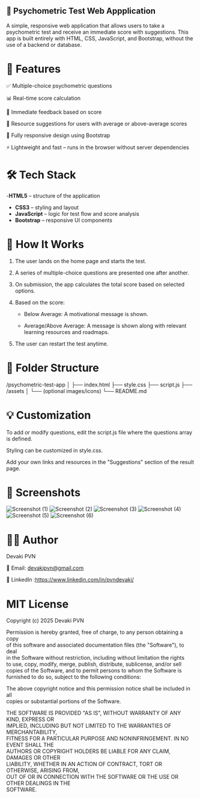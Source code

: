 ## 🧠 Psychometric Test Web Appplication
A simple, responsive web application that allows users to take a psychometric test and receive an immediate score with suggestions. This app is built entirely with HTML, CSS, JavaScript, and Bootstrap, without the use of a backend or database.

# 📌 Features
✅ Multiple-choice psychometric questions

📊 Real-time score calculation

🎯 Immediate feedback based on score

🧭 Resource suggestions for users with average or above-average scores

📱 Fully responsive design using Bootstrap

⚡ Lightweight and fast – runs in the browser without server dependencies

# 🛠️ Tech Stack

-**HTML5** – structure of the application  
- **CSS3** – styling and layout  
- **JavaScript** – logic for test flow and score analysis  
- **Bootstrap** – responsive UI components

# 🚀 How It Works

1. The user lands on the home page and starts the test.
   
2. A series of multiple-choice questions are presented one after another.
   
3. On submission, the app calculates the total score based on selected options.
   
4. Based on the score:
   
    - Below Average: A motivational message is shown.
      
    - Average/Above Average: A message is shown along with relevant learning resources and roadmaps.
      
5. The user can restart the test anytime.

# 📂 Folder Structure
/psychometric-test-app
│
├── index.html
├── style.css
├── script.js
├── /assets
│   └── (optional images/icons)
└── README.md


# 💡 Customization

To add or modify questions, edit the script.js file where the questions array is defined.

Styling can be customized in style.css.

Add your own links and resources in the "Suggestions" section of the result page.

# 📸 Screenshots

![Screenshot (1)](https://github.com/user-attachments/assets/c969a832-537d-4ced-a049-7e5b07f74a3b)
![Screenshot (2)](https://github.com/user-attachments/assets/28dd24ac-cac5-4a54-b6d5-044ff35faf78)
![Screenshot (3)](https://github.com/user-attachments/assets/7f519f67-a96e-426a-9258-4783dfbc17ee)
![Screenshot (4)](https://github.com/user-attachments/assets/35b148c5-8c1c-4287-b0e6-c6dbe97788a4)
![Screenshot (5)](https://github.com/user-attachments/assets/2e41a9dd-1885-4631-9c87-47e7e4c83ee9)
![Screenshot (6)](https://github.com/user-attachments/assets/307439c0-faa0-4ce3-ae6f-8c9ce580a46a)

# 🧑‍💻 Author
Devaki PVN

📧 Email: devakipvn@gmail.com

🔗 LinkedIn :https://www.linkedin.com/in/pvndevaki/

# MIT License

Copyright (c) 2025 Devaki PVN

Permission is hereby granted, free of charge, to any person obtaining a copy  
of this software and associated documentation files (the "Software"), to deal  
in the Software without restriction, including without limitation the rights  
to use, copy, modify, merge, publish, distribute, sublicense, and/or sell  
copies of the Software, and to permit persons to whom the Software is  
furnished to do so, subject to the following conditions:

The above copyright notice and this permission notice shall be included in all  
copies or substantial portions of the Software.

THE SOFTWARE IS PROVIDED "AS IS", WITHOUT WARRANTY OF ANY KIND, EXPRESS OR  
IMPLIED, INCLUDING BUT NOT LIMITED TO THE WARRANTIES OF MERCHANTABILITY,  
FITNESS FOR A PARTICULAR PURPOSE AND NONINFRINGEMENT. IN NO EVENT SHALL THE  
AUTHORS OR COPYRIGHT HOLDERS BE LIABLE FOR ANY CLAIM, DAMAGES OR OTHER  
LIABILITY, WHETHER IN AN ACTION OF CONTRACT, TORT OR OTHERWISE, ARISING FROM,  
OUT OF OR IN CONNECTION WITH THE SOFTWARE OR THE USE OR OTHER DEALINGS IN THE  
SOFTWARE.
